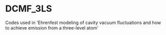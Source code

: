 # DCMF_3LS
Codes used in 'Ehrenfest modeling of cavity vacuum fluctuations and how to achieve emission from a three-level atom'
